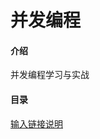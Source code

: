 # 并发编程

#### 介绍
并发编程学习与实战

#### 目录
[输入链接说明](https://gitee.com/steakliu/concurrent-programming/blob/master/CompletableFuture)